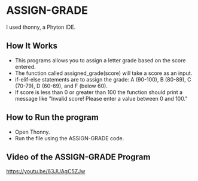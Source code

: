 # ASSIGN-GRADE

I used thonny, a Phyton IDE. 

## How It Works 
- This programs allows you to assign a letter grade based on the score entered.
- The function called assigned_grade(score) will take a score as an input.
- if-elif-else statements are to assign the grade:  A (90-100), B (80-89), C (70-79), D (60-69), and F (below 60).
- If score is less than 0 or greater than 100 the function should print a message like "Invalid score! Please enter a value between 0 and 100."

## How to Run the program
- Open Thonny.
- Run the file using the ASSIGN-GRADE code.

## Video of the ASSIGN-GRADE Program
https://youtu.be/63JUAgC5ZJw
